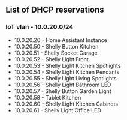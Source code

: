 ## List of DHCP reservations

### IoT vlan - 10.0.20.0/24

- 10.0.20.20 - Home Assistant Instance
- 10.0.20.50 - Shelly Button Kitchen
- 10.0.20.51 - Shelly Socket Garage
- 10.0.20.52 - Shelly Light Front
- 10.0.20.53 - Shelly Light Kitchen Spotlights
- 10.0.20.54 - Shelly Light Kitchen Pendants
- 10.0.20.55 - Shelly Light Living Spotlights
- 10.0.20.56 - Shelly Light Bathroom LED
- 10.0.20.57 - Shelly Button Garden Light
- 10.0.20.58 - Tablet Kitchen
- 10.0.20.60 - Shelly Light Kitchen Cabinets
- 10.0.20.61 - Shelly Light Office LED